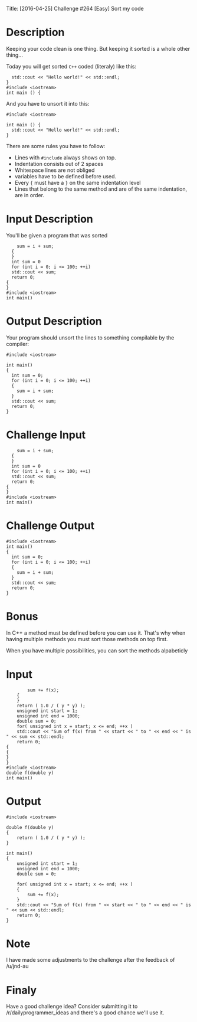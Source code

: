 Title: [2016-04-25] Challenge #264 [Easy] Sort my code

# Description

Keeping your code clean is one thing. But keeping it sorted is a whole other thing...

Today you will get sorted `C++` coded (literaly) like this:

    
      std::cout << "Hello world!" << std::endl;
    }
    #include <iostream>
    int main () {
    
 And you have to unsort it into this:
 
    #include <iostream>
    
    int main () {
      std::cout << "Hello world!" << std::endl;
    }

There are some rules you have to follow:

- Lines with `#include` always shows on top.
- Indentation consists out of 2 spaces
- Whitespace lines are not obliged
- variables have to be defined before used.
- Every `{` must have a `}` on the same indentation level
- Lines that belong to the same method and are of the same indentation, are in order. 

# Input Description

You'll be given a program that was sorted

 

        sum = i + sum;
      {
      }
      int sum = 0
      for (int i = 0; i <= 100; ++i)
      std::cout << sum;
      return 0;
    {
    }
    #include <iostream>
    int main()


# Output Description

Your program should unsort the lines to something compilable by the compiler:

    #include <iostream>
     
    int main()
    {
      int sum = 0;
      for (int i = 0; i <= 100; ++i)
      {
        sum = i + sum;
      }
      std::cout << sum;
      return 0;
    }

# Challenge Input

        sum = i + sum;
      {
      }
      int sum = 0
      for (int i = 0; i <= 100; ++i)
      std::cout << sum;
      return 0;
    {
    }
    #include <iostream>
    int main()

# Challenge Output
    
    #include <iostream>
    int main()
    {
      int sum = 0;
      for (int i = 0; i <= 100; ++i)
      {
        sum = i + sum;
      }
      std::cout << sum;
      return 0;
    }

# Bonus

In C++ a method must be defined before you can use it.
That's why when having multiple methods you must sort those methods on top first.

When you have multiple possibilities, you can sort the methods alpabeticly

# Input

            sum += f(x);
        {
        }
        return ( 1.0 / ( y * y) );
        unsigned int start = 1;
        unsigned int end = 1000;
        double sum = 0;
        for( unsigned int x = start; x <= end; ++x )
        std::cout << "Sum of f(x) from " << start << " to " << end << " is " << sum << std::endl;
        return 0;
    {
    {
    }
    }
    #include <iostream>
    double f(double y)
    int main()
    
# Output

    #include <iostream>
     
    double f(double y)
    {
        return ( 1.0 / ( y * y) );
    }
     
    int main()
    {
        unsigned int start = 1;
        unsigned int end = 1000;
        double sum = 0;
     
        for( unsigned int x = start; x <= end; ++x )
        {
            sum += f(x);
        }
        std::cout << "Sum of f(x) from " << start << " to " << end << " is " << sum << std::endl;
        return 0;
    }

# Note

I have made some adjustments to the challenge after the feedback of /u/jnd-au

# Finaly
Have a good challenge idea? Consider submitting it to /r/dailyprogrammer_ideas and there's a good chance we'll use it.